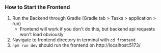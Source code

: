 ### How to Start the Frontend
1. Run the Backend through Gradle (Gradle tab > Tasks > application > run)
   - Frontend will work if you don't do this, but backend api requests won't load obviously
2. Navigate to frontend directory in terminal with `cd frontend`
3. `npm run dev` should run the frontend on http://localhost:5173/